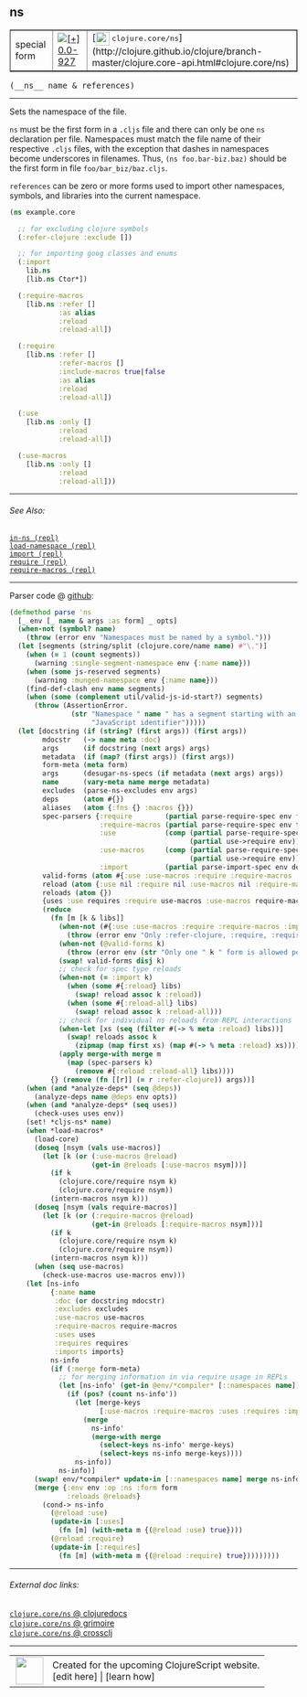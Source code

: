 ## ns



 <table border="1">
<tr>
<td>special form</td>
<td><a href="https://github.com/cljsinfo/cljs-api-docs/tree/0.0-927"><img valign="middle" alt="[+] 0.0-927" title="Added in 0.0-927" src="https://img.shields.io/badge/+-0.0--927-lightgrey.svg"></a> </td>
<td>
[<img height="24px" valign="middle" src="http://i.imgur.com/1GjPKvB.png"> <samp>clojure.core/ns</samp>](http://clojure.github.io/clojure/branch-master/clojure.core-api.html#clojure.core/ns)
</td>
</tr>
</table>


 <samp>
(__ns__ name & references)<br>
</samp>

---

Sets the namespace of the file.

`ns` must be the first form in a `.cljs` file and there can only be one `ns`
declaration per file. Namespaces must match the file name of their respective
`.cljs` files, with the exception that dashes in namespaces become underscores
in filenames. Thus, `(ns foo.bar-biz.baz)` should be the first form in file
`foo/bar_biz/baz.cljs`.

`references` can be zero or more forms used to import other namespaces, symbols,
and libraries into the current namespace.

```clj
(ns example.core

  ;; for excluding clojure symbols
  (:refer-clojure :exclude [])

  ;; for importing goog classes and enums
  (:import
    lib.ns
    [lib.ns Ctor*])

  (:require-macros
    [lib.ns :refer []
            :as alias
            :reload
            :reload-all])

  (:require
    [lib.ns :refer []
            :refer-macros []
            :include-macros true|false
            :as alias
            :reload
            :reload-all])

  (:use
    [lib.ns :only []
            :reload
            :reload-all])

  (:use-macros
    [lib.ns :only []
            :reload
            :reload-all]))
```

---


###### See Also:

[`in-ns (repl)`](specialrepl_in-ns.md)<br>
[`load-namespace (repl)`](specialrepl_load-namespace.md)<br>
[`import (repl)`](specialrepl_import.md)<br>
[`require (repl)`](specialrepl_require.md)<br>
[`require-macros (repl)`](specialrepl_require-macros.md)<br>

---




Parser code @ [github](https://github.com/clojure/clojurescript/blob/r3190/src/clj/cljs/analyzer.clj#L1444-L1555):

```clj
(defmethod parse 'ns
  [_ env [_ name & args :as form] _ opts]
  (when-not (symbol? name) 
    (throw (error env "Namespaces must be named by a symbol.")))
  (let [segments (string/split (clojure.core/name name) #"\.")]
    (when (= 1 (count segments))
      (warning :single-segment-namespace env {:name name}))
    (when (some js-reserved segments)
      (warning :munged-namespace env {:name name}))
    (find-def-clash env name segments)
    (when (some (complement util/valid-js-id-start?) segments)
      (throw (AssertionError.
               (str "Namespace " name " has a segment starting with an invaild "
                    "JavaScript identifier")))))
  (let [docstring (if (string? (first args)) (first args))
        mdocstr   (-> name meta :doc)
        args      (if docstring (next args) args)
        metadata  (if (map? (first args)) (first args))
        form-meta (meta form)
        args      (desugar-ns-specs (if metadata (next args) args))
        name      (vary-meta name merge metadata)
        excludes  (parse-ns-excludes env args)
        deps      (atom #{})
        aliases   (atom {:fns {} :macros {}})
        spec-parsers {:require        (partial parse-require-spec env false deps aliases)
                      :require-macros (partial parse-require-spec env true deps aliases)
                      :use            (comp (partial parse-require-spec env false deps aliases)
                                            (partial use->require env))
                      :use-macros     (comp (partial parse-require-spec env true deps aliases)
                                            (partial use->require env))
                      :import         (partial parse-import-spec env deps)}
        valid-forms (atom #{:use :use-macros :require :require-macros :import})
        reload (atom {:use nil :require nil :use-macros nil :require-macros nil})
        reloads (atom {})
        {uses :use requires :require use-macros :use-macros require-macros :require-macros imports :import :as params}
        (reduce
          (fn [m [k & libs]]
            (when-not (#{:use :use-macros :require :require-macros :import} k)
              (throw (error env "Only :refer-clojure, :require, :require-macros, :use and :use-macros libspecs supported")))
            (when-not (@valid-forms k)
              (throw (error env (str "Only one " k " form is allowed per namespace definition"))))
            (swap! valid-forms disj k)
            ;; check for spec type reloads
            (when-not (= :import k)
              (when (some #{:reload} libs)
                (swap! reload assoc k :reload))
              (when (some #{:reload-all} libs)
                (swap! reload assoc k :reload-all)))
            ;; check for individual ns reloads from REPL interactions
            (when-let [xs (seq (filter #(-> % meta :reload) libs))]
              (swap! reloads assoc k
                (zipmap (map first xs) (map #(-> % meta :reload) xs))))
            (apply merge-with merge m
              (map (spec-parsers k)
                (remove #{:reload :reload-all} libs))))
          {} (remove (fn [[r]] (= r :refer-clojure)) args))]
    (when (and *analyze-deps* (seq @deps))
      (analyze-deps name @deps env opts))
    (when (and *analyze-deps* (seq uses))
      (check-uses uses env))
    (set! *cljs-ns* name)
    (when *load-macros*
      (load-core)
      (doseq [nsym (vals use-macros)]
        (let [k (or (:use-macros @reload)
                    (get-in @reloads [:use-macros nsym]))]
          (if k
            (clojure.core/require nsym k)
            (clojure.core/require nsym))
          (intern-macros nsym k)))
      (doseq [nsym (vals require-macros)]
        (let [k (or (:require-macros @reload)
                    (get-in @reloads [:require-macros nsym]))]
          (if k
            (clojure.core/require nsym k)
            (clojure.core/require nsym))
          (intern-macros nsym k)))
      (when (seq use-macros)
        (check-use-macros use-macros env)))
    (let [ns-info
          {:name name
           :doc (or docstring mdocstr)
           :excludes excludes
           :use-macros use-macros
           :require-macros require-macros
           :uses uses
           :requires requires
           :imports imports}
          ns-info
          (if (:merge form-meta)
            ;; for merging information in via require usage in REPLs
            (let [ns-info' (get-in @env/*compiler* [::namespaces name])]
              (if (pos? (count ns-info'))
                (let [merge-keys
                      [:use-macros :require-macros :uses :requires :imports]]
                  (merge
                    ns-info'
                    (merge-with merge
                      (select-keys ns-info' merge-keys)
                      (select-keys ns-info merge-keys))))
                ns-info))
            ns-info)]
      (swap! env/*compiler* update-in [::namespaces name] merge ns-info)
      (merge {:env env :op :ns :form form
              :reloads @reloads}
        (cond-> ns-info
          (@reload :use)
          (update-in [:uses]
            (fn [m] (with-meta m {(@reload :use) true})))
          (@reload :require)
          (update-in [:requires]
            (fn [m] (with-meta m {(@reload :require) true}))))))))
```

<!--
Repo - tag - source tree - lines:

 <pre>
clojurescript @ r3190
└── src
    └── clj
        └── cljs
            └── <ins>[analyzer.clj:1444-1555](https://github.com/clojure/clojurescript/blob/r3190/src/clj/cljs/analyzer.clj#L1444-L1555)</ins>
</pre>

-->

---



###### External doc links:

[`clojure.core/ns` @ clojuredocs](http://clojuredocs.org/clojure.core/ns)<br>
[`clojure.core/ns` @ grimoire](http://conj.io/store/v1/org.clojure/clojure/1.7.0-beta3/clj/clojure.core/ns/)<br>
[`clojure.core/ns` @ crossclj](http://crossclj.info/fun/clojure.core/ns.html)<br>

---

 <table>
<tr><td>
<img valign="middle" align="right" width="48px" src="http://i.imgur.com/Hi20huC.png">
</td><td>
Created for the upcoming ClojureScript website.<br>
[edit here] | [learn how]
</td></tr></table>

[edit here]:https://github.com/cljsinfo/cljs-api-docs/blob/master/cljsdoc/special_ns.cljsdoc
[learn how]:https://github.com/cljsinfo/cljs-api-docs/wiki/cljsdoc-files

<!--

This information was too distracting to show to readers, but I'll leave it
commented here since it is helpful to:

- pretty-print the data used to generate this document
- and show how to retrieve that data



The API data for this symbol:

```clj
{:description "Sets the namespace of the file.\n\n`ns` must be the first form in a `.cljs` file and there can only be one `ns`\ndeclaration per file. Namespaces must match the file name of their respective\n`.cljs` files, with the exception that dashes in namespaces become underscores\nin filenames. Thus, `(ns foo.bar-biz.baz)` should be the first form in file\n`foo/bar_biz/baz.cljs`.\n\n`references` can be zero or more forms used to import other namespaces, symbols,\nand libraries into the current namespace.\n\n```clj\n(ns example.core\n\n  ;; for excluding clojure symbols\n  (:refer-clojure :exclude [])\n\n  ;; for importing goog classes and enums\n  (:import\n    lib.ns\n    [lib.ns Ctor*])\n\n  (:require-macros\n    [lib.ns :refer []\n            :as alias\n            :reload\n            :reload-all])\n\n  (:require\n    [lib.ns :refer []\n            :refer-macros []\n            :include-macros true|false\n            :as alias\n            :reload\n            :reload-all])\n\n  (:use\n    [lib.ns :only []\n            :reload\n            :reload-all])\n\n  (:use-macros\n    [lib.ns :only []\n            :reload\n            :reload-all]))\n```",
 :ns "special",
 :name "ns",
 :signature ["[name & references]"],
 :history [["+" "0.0-927"]],
 :type "special form",
 :related ["specialrepl/in-ns"
           "specialrepl/load-namespace"
           "specialrepl/import"
           "specialrepl/require"
           "specialrepl/require-macros"],
 :full-name-encode "special_ns",
 :source {:code "(defmethod parse 'ns\n  [_ env [_ name & args :as form] _ opts]\n  (when-not (symbol? name) \n    (throw (error env \"Namespaces must be named by a symbol.\")))\n  (let [segments (string/split (clojure.core/name name) #\"\\.\")]\n    (when (= 1 (count segments))\n      (warning :single-segment-namespace env {:name name}))\n    (when (some js-reserved segments)\n      (warning :munged-namespace env {:name name}))\n    (find-def-clash env name segments)\n    (when (some (complement util/valid-js-id-start?) segments)\n      (throw (AssertionError.\n               (str \"Namespace \" name \" has a segment starting with an invaild \"\n                    \"JavaScript identifier\")))))\n  (let [docstring (if (string? (first args)) (first args))\n        mdocstr   (-> name meta :doc)\n        args      (if docstring (next args) args)\n        metadata  (if (map? (first args)) (first args))\n        form-meta (meta form)\n        args      (desugar-ns-specs (if metadata (next args) args))\n        name      (vary-meta name merge metadata)\n        excludes  (parse-ns-excludes env args)\n        deps      (atom #{})\n        aliases   (atom {:fns {} :macros {}})\n        spec-parsers {:require        (partial parse-require-spec env false deps aliases)\n                      :require-macros (partial parse-require-spec env true deps aliases)\n                      :use            (comp (partial parse-require-spec env false deps aliases)\n                                            (partial use->require env))\n                      :use-macros     (comp (partial parse-require-spec env true deps aliases)\n                                            (partial use->require env))\n                      :import         (partial parse-import-spec env deps)}\n        valid-forms (atom #{:use :use-macros :require :require-macros :import})\n        reload (atom {:use nil :require nil :use-macros nil :require-macros nil})\n        reloads (atom {})\n        {uses :use requires :require use-macros :use-macros require-macros :require-macros imports :import :as params}\n        (reduce\n          (fn [m [k & libs]]\n            (when-not (#{:use :use-macros :require :require-macros :import} k)\n              (throw (error env \"Only :refer-clojure, :require, :require-macros, :use and :use-macros libspecs supported\")))\n            (when-not (@valid-forms k)\n              (throw (error env (str \"Only one \" k \" form is allowed per namespace definition\"))))\n            (swap! valid-forms disj k)\n            ;; check for spec type reloads\n            (when-not (= :import k)\n              (when (some #{:reload} libs)\n                (swap! reload assoc k :reload))\n              (when (some #{:reload-all} libs)\n                (swap! reload assoc k :reload-all)))\n            ;; check for individual ns reloads from REPL interactions\n            (when-let [xs (seq (filter #(-> % meta :reload) libs))]\n              (swap! reloads assoc k\n                (zipmap (map first xs) (map #(-> % meta :reload) xs))))\n            (apply merge-with merge m\n              (map (spec-parsers k)\n                (remove #{:reload :reload-all} libs))))\n          {} (remove (fn [[r]] (= r :refer-clojure)) args))]\n    (when (and *analyze-deps* (seq @deps))\n      (analyze-deps name @deps env opts))\n    (when (and *analyze-deps* (seq uses))\n      (check-uses uses env))\n    (set! *cljs-ns* name)\n    (when *load-macros*\n      (load-core)\n      (doseq [nsym (vals use-macros)]\n        (let [k (or (:use-macros @reload)\n                    (get-in @reloads [:use-macros nsym]))]\n          (if k\n            (clojure.core/require nsym k)\n            (clojure.core/require nsym))\n          (intern-macros nsym k)))\n      (doseq [nsym (vals require-macros)]\n        (let [k (or (:require-macros @reload)\n                    (get-in @reloads [:require-macros nsym]))]\n          (if k\n            (clojure.core/require nsym k)\n            (clojure.core/require nsym))\n          (intern-macros nsym k)))\n      (when (seq use-macros)\n        (check-use-macros use-macros env)))\n    (let [ns-info\n          {:name name\n           :doc (or docstring mdocstr)\n           :excludes excludes\n           :use-macros use-macros\n           :require-macros require-macros\n           :uses uses\n           :requires requires\n           :imports imports}\n          ns-info\n          (if (:merge form-meta)\n            ;; for merging information in via require usage in REPLs\n            (let [ns-info' (get-in @env/*compiler* [::namespaces name])]\n              (if (pos? (count ns-info'))\n                (let [merge-keys\n                      [:use-macros :require-macros :uses :requires :imports]]\n                  (merge\n                    ns-info'\n                    (merge-with merge\n                      (select-keys ns-info' merge-keys)\n                      (select-keys ns-info merge-keys))))\n                ns-info))\n            ns-info)]\n      (swap! env/*compiler* update-in [::namespaces name] merge ns-info)\n      (merge {:env env :op :ns :form form\n              :reloads @reloads}\n        (cond-> ns-info\n          (@reload :use)\n          (update-in [:uses]\n            (fn [m] (with-meta m {(@reload :use) true})))\n          (@reload :require)\n          (update-in [:requires]\n            (fn [m] (with-meta m {(@reload :require) true}))))))))",
          :title "Parser code",
          :repo "clojurescript",
          :tag "r3190",
          :filename "src/clj/cljs/analyzer.clj",
          :lines [1444 1555]},
 :full-name "special/ns",
 :clj-symbol "clojure.core/ns"}

```

Retrieve the API data for this symbol:

```clj
;; from Clojure REPL
(require '[clojure.edn :as edn])
(-> (slurp "https://raw.githubusercontent.com/cljsinfo/cljs-api-docs/catalog/cljs-api.edn")
    (edn/read-string)
    (get-in [:symbols "special/ns"]))
```

-->
